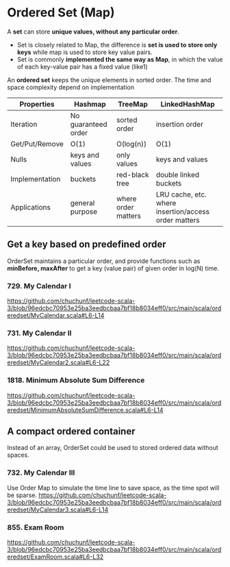 # Ordered Set (Map)

A **set** can store **unique values, without any particular order**.

* Set is closely related to Map, the difference is **set is used to store only keys** while map is used to store key value pairs.
* Set is commonly **implemented the same way as Map**, in which the value of each key-value pair has a fixed value (like1)

An **ordered set** keeps the unique elements in sorted order. The time and space complexity depend on implementation

| Properties     | Hashmap             | TreeMap             | LinkedHashMap  |
|----------------|---------------------|---------------------|----------------|
| Iteration      | No guaranteed order | sorted order        | insertion order |
| Get/Put/Remove | O(1)                | O(log(n))           | O(1)           |
| Nulls          | keys and values     | only values         | keys and values |
| Implementation | buckets             | red-black tree      | double linked buckets |
| Applications   | general purpose     | where order matters | LRU cache, etc. where insertion/access order matters |


## Get a key based on predefined order
OrderSet maintains a particular order, and provide functions such as **minBefore, maxAfter** to get a key (value pair) of given order in log(N) time.

### 729. My Calendar I
https://github.com/chuchunf/leetcode-scala-3/blob/96edcbc70953e25ba3eedbcbaa7bf18b8034eff0/src/main/scala/orderedset/MyCalendar.scala#L6-L14

### 731. My Calendar II
https://github.com/chuchunf/leetcode-scala-3/blob/96edcbc70953e25ba3eedbcbaa7bf18b8034eff0/src/main/scala/orderedset/MyCalendar2.scala#L6-L22

### 1818. Minimum Absolute Sum Difference
https://github.com/chuchunf/leetcode-scala-3/blob/96edcbc70953e25ba3eedbcbaa7bf18b8034eff0/src/main/scala/orderedset/MinimumAbsoluteSumDifference.scala#L6-L14

## A compact ordered container
Instead of an array, OrderSet could be used to stored ordered data without spaces.

### 732. My Calendar III
Use Order Map to simulate the time line to save space, as the time spot will be sparse.
https://github.com/chuchunf/leetcode-scala-3/blob/96edcbc70953e25ba3eedbcbaa7bf18b8034eff0/src/main/scala/orderedset/MyCalendar3.scala#L6-L14

### 855. Exam Room
https://github.com/chuchunf/leetcode-scala-3/blob/96edcbc70953e25ba3eedbcbaa7bf18b8034eff0/src/main/scala/orderedset/ExamRoom.scala#L6-L32
